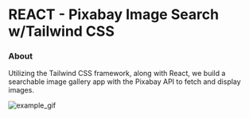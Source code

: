 # REACT - Pixabay Image Search w/Tailwind CSS

### About

Utilizing the Tailwind CSS framework, along with React, we build a searchable image gallery app with the Pixabay API to fetch and display images.

![example_gif](./example.gif)
